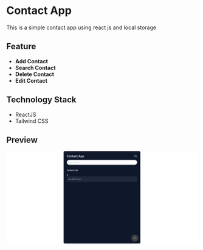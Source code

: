 # Contact App

This is a simple contact app using react js and local storage

## Feature

- **Add Contact**
- **Search Contact**
- **Delete Contact**
- **Edit Contact**

## Technology Stack

- ReactJS
- Tailwind CSS

## Preview

![preview home](/public/assets/preview.png)
